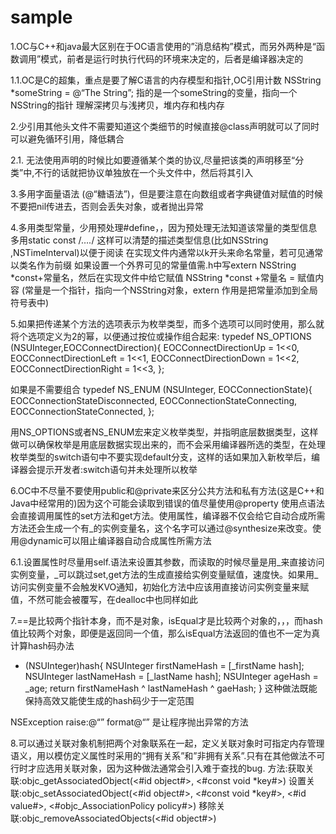 # sample
1.OC与C++和java最大区别在于OC语言使用的”消息结构”模式，而另外两种是“函数调用”模式，前者是运行时执行代码的环境来决定的，后者是编译器决定的

1.1.OC是C的超集，重点是要了解C语言的内存模型和指针,OC引用计数 
NSString *someString = @“The String”;
指的是一个someString的变量，指向一个NSString的指针
理解深拷贝与浅拷贝，堆内存和栈内存

2.少引用其他头文件不需要知道这个类细节的时候直接@class声明就可以了同时可以避免循环引用，降低耦合

2.1. 无法使用声明的时候比如要遵循某个类的协议,尽量把该类的声明移至“分类”中,不行的话就把协议单独放在一个头文件中，然后将其引入


3.多用字面量语法 (@“糖语法”)，但是要注意在向数组或者字典键值对赋值的时候不要把nil传进去，否则会丢失对象，或者抛出异常

4.多用类型常量，少用预处理#define，，因为预处理无法知道该常量的类型信息 多用static const /*….*/ 这样可以清楚的描述类型信息(比如NSString ,NSTimeInterval)以便于阅读
在实现文件内通常以k开头来命名常量，若可见通常以类名作为前缀
如果设置一个外界可见的常量值需.h中写extern NSString *const+常量名，然后在实现文件中给它赋值 NSString *const +常量名 = 赋值内容 (常量是一个指针，指向一个NSString对象，extern 作用是把常量添加到全局符号表中)


5.如果把传递某个方法的选项表示为枚举类型，而多个选项可以同时使用，那么就将个选项定义为2的幂，以便通过按位或操作组合起来:
  typedef NS_OPTIONS (NSUInteger,EOCConnectDirection){
        EOCConnectDirectionUp = 1<<0,
        EOCConnectDirectionLeft = 1<<1,
        EOCConnectDirectionDown = 1<<2,
        EOCConnectDirectionRight = 1<<3,
    };

如果是不需要组合
 typedef NS_ENUM (NSUInteger, EOCConnectionState){
        EOCConnectionStateDisconnected,
        EOCConnectionStateConnecting,
        EOCConnectionStateConnected,
    };

用NS_OPTIONS或者NS_ENUM宏来定义枚举类型，并指明底层数据类型，这样做可以确保枚举是用底层数据实现出来的，而不会采用编译器所选的类型，在处理枚举类型的switch语句中不要实现default分支，这样的话如果加入新枚举后，编译器会提示开发者:switch语句并未处理所以枚举

6.OC中不尽量不要使用public和@private来区分公共方法和私有方法(这是C++和Java中经常用的)因为这个可能会读取到错误的值尽量使用@property 使用点语法会直接调用属性的set方法和get方法。使用属性，编译器不仅会给它自动合成所需方法还会生成一个有_的实例变量名，这个名字可以通过@synthesize来改变。使用@dynamic可以阻止编译器自动合成属性所需方法

6.1.设置属性时尽量用self.语法来设置其参数，而读取的时候尽量是用_来直接访问实例变量，_可以跳过set,get方法的生成直接给实例变量赋值，速度快。如果用_访问实例变量不会触发KVO通知，初始化方法中应该用直接访问实例变量来赋值，不然可能会被覆写，在dealloc中也同样如此


7.==是比较两个指针本身，而不是对象，isEqual才是比较两个对象的，，，而hash值比较两个对象，即便是返回同一个值，那么isEqual方法返回的值也不一定为真
计算hash码办法
- (NSUInteger)hash{
NSUInteger firstNameHash = [_firstName hash];
NSUInteger lastNameHash = [_lastName hash];
NSUInteger ageHash = _age;
return firstNameHash ^ lastNameHash ^ gaeHash;
}
这种做法既能保持高效又能使生成的hash码少于一定范围

NSException raise:@“” format@“” 是让程序抛出异常的方法

8.可以通过关联对象机制把两个对象联系在一起，定义关联对象时可指定内存管理语义，用以模仿定义属性时采用的“拥有关系”和”非拥有关系”.只有在其他做法不可行时才应选用关联对象，因为这种做法通常会引入难于查找的bug.
方法:获取关联:objc_getAssociatedObject(<#id object#>, <#const void *key#>)
     设置关联:objc_setAssociatedObject(<#id object#>, <#const void *key#>, <#id value#>, <#objc_AssociationPolicy policy#>)
     移除关联:objc_removeAssociatedObjects(<#id object#>)


